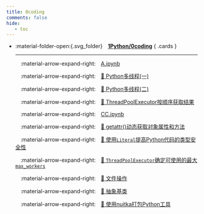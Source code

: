 ```yaml
---
title: 0coding
comments: false
hide:
   - toc
---
```


<div class="grid cards index-info" markdown>

-   :material-folder-open:{.svg_folder}&emsp;__[1Python/0coding](./index.md)__
{ .cards }

	---

	&emsp;:material-arrow-expand-right:&emsp;[A.ipynb](./A.ipynb)

	&emsp;:material-arrow-expand-right:&emsp;[🐽 Python多线程(一)](./A.md)

	&emsp;:material-arrow-expand-right:&emsp;[🐙 Python多线程(二)](./B.md)

	&emsp;:material-arrow-expand-right:&emsp;[🎃 ThreadPoolExecutor按顺序获取结果](./C.md)

	&emsp;:material-arrow-expand-right:&emsp;[CC.ipynb](./CC.ipynb)

	&emsp;:material-arrow-expand-right:&emsp;[🏀 getattr()动态获取对象属性和方法](./D.md)

	&emsp;:material-arrow-expand-right:&emsp;[🍘 使用`Literal`提高Python代码的类型安全性](./E.md)

	&emsp;:material-arrow-expand-right:&emsp;[🦀 `ThreadPoolExecutor`确定可使用的最大`max_workers`](./F.md)

	&emsp;:material-arrow-expand-right:&emsp;[🐖 文件操作](./G.md)

	&emsp;:material-arrow-expand-right:&emsp;[🐖 抽象基类](./H.md)

	&emsp;:material-arrow-expand-right:&emsp;[🐖 使用nuitka打包Python工具](./I.md)

</div>